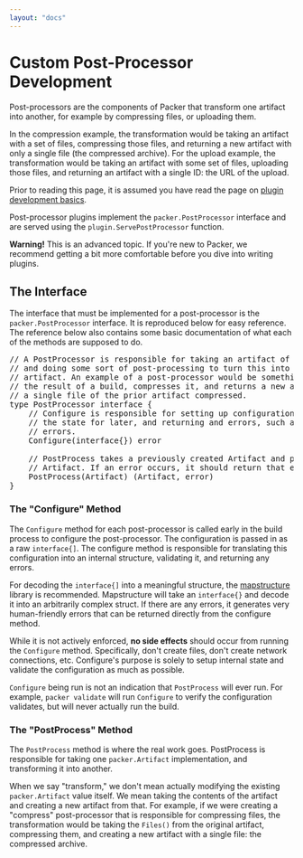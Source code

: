 ```yaml
---
layout: "docs"
---
```


# Custom Post-Processor Development

Post-processors are the components of Packer that transform one artifact
into another, for example by compressing files, or uploading them.

In the compression example, the transformation would be taking an artifact
with a set of files, compressing those files, and returning a new
artifact with only a single file (the compressed archive). For the
upload example, the transformation would be taking an artifact with
some set of files, uploading those files, and returning an artifact
with a single ID: the URL of the upload.

Prior to reading this page, it is assumed you have read the page on
[plugin development basics](/docs/extend/developing-plugins.html).

Post-processor plugins implement the `packer.PostProcessor` interface and
are served using the `plugin.ServePostProcessor` function.

<div class="alert alert-block">
  <strong>Warning!</strong> This is an advanced topic. If you're new to Packer,
  we recommend getting a bit more comfortable before you dive into writing
  plugins.
</div>


## The Interface

The interface that must be implemented for a post-processor is the
`packer.PostProcessor` interface. It is reproduced below for easy reference.
The reference below also contains some basic documentation of what each of
the methods are supposed to do.

<pre class="prettyprint">
// A PostProcessor is responsible for taking an artifact of a build
// and doing some sort of post-processing to turn this into another
// artifact. An example of a post-processor would be something that takes
// the result of a build, compresses it, and returns a new artifact containing
// a single file of the prior artifact compressed.
type PostProcessor interface {
	// Configure is responsible for setting up configuration, storing
	// the state for later, and returning and errors, such as validation
	// errors.
	Configure(interface{}) error

	// PostProcess takes a previously created Artifact and produces another
	// Artifact. If an error occurs, it should return that error.
	PostProcess(Artifact) (Artifact, error)
}
</pre>

### The "Configure" Method

The `Configure` method for each post-processor is called early in the
build process to configure the post-processor. The configuration is passed
in as a raw `interface{]`. The configure method is responsible for translating
this configuration into an internal structure, validating it, and returning
any errors.

For decoding the `interface{]` into a meaningful structure, the
[mapstructure](https://github.com/mitchellh/mapstructure) library is
recommended. Mapstructure will take an `interface{}` and decode it into an
arbitrarily complex struct. If there are any errors, it generates very
human-friendly errors that can be returned directly from the configure
method.

While it is not actively enforced, **no side effects** should occur from
running the `Configure` method. Specifically, don't create files, don't
create network connections, etc. Configure's purpose is solely to setup
internal state and validate the configuration as much as possible.

`Configure` being run is not an indication that `PostProcess` will ever
run. For example, `packer validate` will run `Configure` to verify the
configuration validates, but will never actually run the build.

### The "PostProcess" Method

The `PostProcess` method is where the real work goes. PostProcess is
responsible for taking one `packer.Artifact` implementation, and transforming
it into another.

When we say "transform," we don't mean actually modifying the existing
`packer.Artifact` value itself. We mean taking the contents of the artifact
and creating a new artifact from that. For example, if we were creating
a "compress" post-processor that is responsible for compressing files,
the transformation would be taking the `Files()` from the original artifact,
compressing them, and creating a new artifact with a single file: the
compressed archive.
